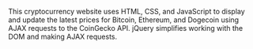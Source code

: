 This cryptocurrency website uses HTML, CSS, and JavaScript to display and update the latest prices for Bitcoin, Ethereum, and Dogecoin using AJAX requests to the CoinGecko API. jQuery simplifies working with the DOM and making AJAX requests.
